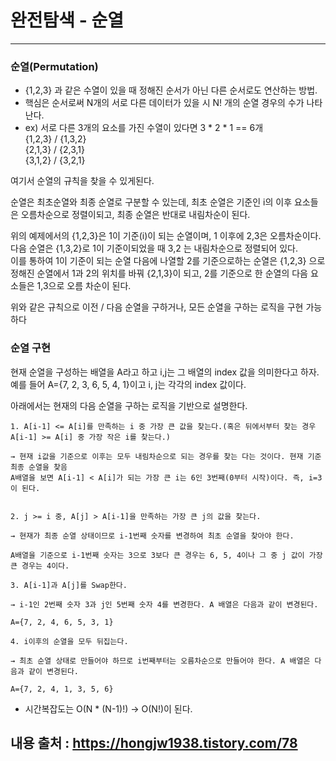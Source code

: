 # 완전탐색 - 순열 

---

### 순열(Permutation)

- {1,2,3} 과 같은 수열이 있을 때 정해진 순서가 아닌 다른 순서로도 연산하는 방법.  
- 핵심은 순서로써 N개의 서로 다른 데이터가 있을 시 N! 개의 순열 경우의 수가 나타난다.  
- ex) 서로 다른 3개의 요소를 가진 수열이 있다면 3 * 2 * 1 == 6개  
  {1,2,3} / {1,3,2}  
  {2,1,3} / {2,3,1}  
  {3,1,2} / {3,2,1} 
    
여기서 순열의 규칙을 찾을 수 있게된다.

순열은 최초순열와 최종 순열로 구분할 수 있는데, 최초 순열은 기준인 i의 이후 요소들은 오름차순으로 정렬이되고, 최종 순열은 반대로 내림차순이 된다.

위의 예제에서의 {1,2,3}은 1이 기준(i)이 되는 순열이며, 1 이후에 2,3은 오름차순이다.  
다음 순열은 {1,3,2}로 1이 기준이되었을 때 3,2 는 내림차순으로 정렬되어 있다.  
이를 통하여 1이 기준이 되는 순열 다음에 나열할 2를 기준으로하는 순열은 {1,2,3} 으로 정해진 순열에서 1과 2의 위치를 바꿔 {2,1,3}이 되고, 2를 기준으로 한 순열의 다음 요소들은 1,3으로 오름 차순이 된다.

위와 같은 규칙으로 이전 / 다음 순열을 구하거나, 모든 순열을 구하는 로직을 구현 가능하다

### 순열 구현

  현재 순열을 구성하는 배열을 A라고 하고 i,j는 그 배열의 index 값을 의미한다고 하자. 예를 들어 A={7, 2, 3, 6, 5, 4, 1}이고 i, j는 각각의 index 값이다.

  아래에서는 현재의 다음 순열을 구하는 로직을 기반으로 설명한다.

    1. A[i-1] <= A[i]를 만족하는 i 중 가장 큰 값을 찾는다.(혹은 뒤에서부터 찾는 경우 A[i-1] >= A[i] 중 가장 작은 i를 찾는다.)

    → 현재 i값을 기준으로 이후는 모두 내림차순으로 되는 경우를 찾는 다는 것이다. 현재 기준 최종 순열을 찾음
    A배열을 보면 A[i-1] < A[i]가 되는 가장 큰 i는 6인 3번째(0부터 시작)이다. 즉, i=3이 된다.


    2. j >= i 중, A[j] > A[i-1]을 만족하는 가장 큰 j의 값을 찾는다.

    → 현재가 최종 순열 상태이므로 i-1번째 숫자를 변경하여 최초 순열을 찾아야 한다.

    A배열을 기준으로 i-1번째 숫자는 3으로 3보다 큰 경우는 6, 5, 4이나 그 중 j 값이 가장 큰 경우는 4이다.

    3. A[i-1]과 A[j]를 Swap한다.

    → i-1인 2번째 숫자 3과 j인 5번째 숫자 4를 변경한다. A 배열은 다음과 같이 변경된다.

    A={7, 2, 4, 6, 5, 3, 1}

    4. i이후의 순열을 모두 뒤집는다.

    → 최초 순열 상태로 만들어야 하므로 i번째부터는 오름차순으로 만들어야 한다. A 배열은 다음과 같이 변경된다.

    A={7, 2, 4, 1, 3, 5, 6}

- 시간복잡도는 O(N * (N-1)!) → O(N!)이 된다.

## 내용 출처 : https://hongjw1938.tistory.com/78
